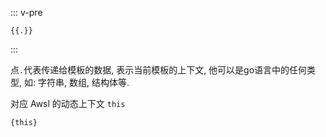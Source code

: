 
::: v-pre

```jinja-html
{{.}}
```

:::

点`.`代表传递给模板的数据, 表示当前模板的上下文, 他可以是go语言中的任何类型, 如: 字符串, 数组, 结构体等.


对应 Awsl 的动态上下文 `this`

```awsl
{this}
```

